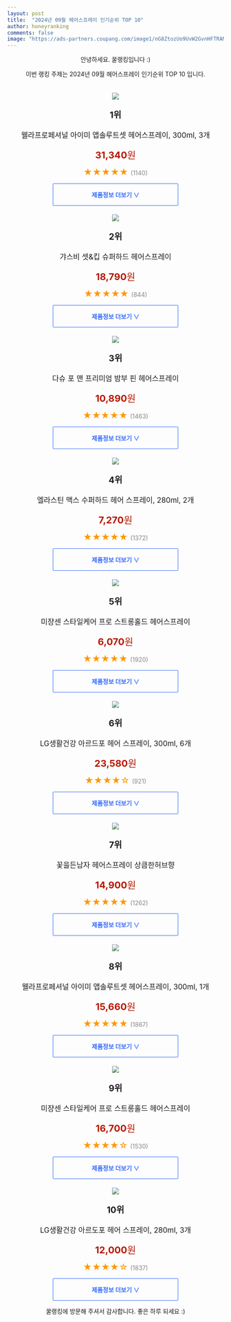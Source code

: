 ```yaml
---
layout: post
title:  "2024년 09월 헤어스프레이 인기순위 TOP 10"
author: honeyranking
comments: false
image: "https://ads-partners.coupang.com/image1/nG8ZtozUo9UvW2GvnHFTRAMJoV3NYjwxmwqJXxD5dj9clqeDZZ-HLEDAjcfs6vJ08k3GQEEv5Ea0uDgTdM2wdvvoEgbHydKvXwQNDkAcmDtVOJLyQ3AZwlfaypSU3wduVnD-M-uBZGVcMezUE2TLMiff4NxbIa-yTUjboc8VuznXDO12lZZuUxD464CEqgDl_BxZH3kyNJJuCwtke5ITsRDCaEJD33x2Tb6VaL_Cy5Ieb3IM7LVIuu8-7Nz4_0a75xWyjZAvhS24vcEIC5vi34b0hEWC1yqG1_mwDoJ3H1c9xFc="
---
```

<p style="text-align: center;">안녕하세요. 꿀랭킹입니다 :)</p>
<p style="text-align: center;">이번 랭킹 주제는 2024년 09월 헤어스프레이 인기순위 TOP 10 입니다.</p><center><img src="https://ads-partners.coupang.com/image1/nG8ZtozUo9UvW2GvnHFTRAMJoV3NYjwxmwqJXxD5dj9clqeDZZ-HLEDAjcfs6vJ08k3GQEEv5Ea0uDgTdM2wdvvoEgbHydKvXwQNDkAcmDtVOJLyQ3AZwlfaypSU3wduVnD-M-uBZGVcMezUE2TLMiff4NxbIa-yTUjboc8VuznXDO12lZZuUxD464CEqgDl_BxZH3kyNJJuCwtke5ITsRDCaEJD33x2Tb6VaL_Cy5Ieb3IM7LVIuu8-7Nz4_0a75xWyjZAvhS24vcEIC5vi34b0hEWC1yqG1_mwDoJ3H1c9xFc=" style="margin-top:20px" /></center><p style="text-align: center; font-size: 20px"><b>1위</b></p><p style="text-align: center; font-size: 17px">웰라프로페셔널 아이미 앱솔루트셋 헤어스프레이, 300ml, 3개</p><p style="text-align: center;"><span style="color: #b61800; font-size: 22px;"><b>31,340</b>원</span></p><p style="text-align: center;"><span style="color: #ff9600; font-size: 20px;">★★★★★ </span><span style="color: #878787;">(1140)</span></p><center><a href="https://link.coupang.com/re/AFFSDP?lptag=AF3899140&subid=honeyrank&pageKey=7545914864&itemId=12554768293&vendorItemId=80605580556&traceid=V0-153-ebb4f0bf8b2890f2&clickBeacon=e19a11f0-6922-11ef-9fc6-3640c3ff731b%7E3&requestid=20240902210000578094017304&token=31850C%7CMIXED"><div style="font-size: 14px; display: inline-block; padding: 15px 90px; color: #346aff; border-radius: 2px; border: 1px solid #346aff; cursor: pointer;"><b>제품정보 더보기 &or;</b></div></a></center><center><img src="https://ads-partners.coupang.com/image1/yh8tbz0Zjr4MjaqvyivT_y680TwY6E2-5T-ZDEBdibDUERoo7k6Qg7dVt2omF0XJ-nsSuIMGWLphxsLAunS7ZhhxR9R8T9UND84oQukg0gbMvYh75jRpc1K7WVf6jkN5qaR_4iT8Au5vq7syHV3sYDsGX9ep8msILVLDTsmR0TvVFLubnmgSeuSkngr9sOsIZWxO7piO1rl9JZR7FbEwr15dCgM0Y34w6CMYuTFBZtyv8HB_fy2lBhRL4zXI0GJKMooqBN8J_kp5IOQkiixtxVxhpFWyu0t8aAmrymU9DiMvSfvAr-n02-RE0Q==" style="margin-top:20px" /></center><p style="text-align: center; font-size: 20px"><b>2위</b></p><p style="text-align: center; font-size: 17px">갸스비 셋&킵 슈퍼하드 헤어스프레이</p><p style="text-align: center;"><span style="color: #b61800; font-size: 22px;"><b>18,790</b>원</span></p><p style="text-align: center;"><span style="color: #ff9600; font-size: 20px;">★★★★★ </span><span style="color: #878787;">(844)</span></p><center><a href="https://link.coupang.com/re/AFFSDP?lptag=AF3899140&subid=honeyrank&pageKey=7475478767&itemId=8463528453&vendorItemId=83287474368&traceid=V0-153-e571d133c4bd64fc&requestid=20240902210000578094017304&token=31850C%7CMIXED"><div style="font-size: 14px; display: inline-block; padding: 15px 90px; color: #346aff; border-radius: 2px; border: 1px solid #346aff; cursor: pointer;"><b>제품정보 더보기 &or;</b></div></a></center><center><img src="https://ads-partners.coupang.com/image1/Y_qx24vuwtO-wgXyYwaZptr0uuY_SEgJkpnk5n2fHKbfzUXquuUGgc704ctnYaySWi3p2Yze0z8ltuUJ8QEcDdwNRdsDphdsfeifTGMQBz_GgxMsVFytQENM_Ahgbf57vrIEiqeFFRIuHVVPzRvoPgECIeY-Ik7GcPGO2ppAK51WLTkHZbyCCKc_D92N6oqxq3S5KYLs8Xm9ZovN7cBa6YrJ98LYyog6QrvHEo_NSEU5RYc_51Gr0dnTnT1q6WLP0GNEPhTpsBvyYHNVJWH0E8V3tQDYZdhkrxNlNA==" style="margin-top:20px" /></center><p style="text-align: center; font-size: 20px"><b>3위</b></p><p style="text-align: center; font-size: 17px">다슈 포 맨 프리미엄 밤부 핀 헤어스프레이</p><p style="text-align: center;"><span style="color: #b61800; font-size: 22px;"><b>10,890</b>원</span></p><p style="text-align: center;"><span style="color: #ff9600; font-size: 20px;">★★★★★ </span><span style="color: #878787;">(1463)</span></p><center><a href="https://link.coupang.com/re/AFFSDP?lptag=AF3899140&subid=honeyrank&pageKey=7316817999&itemId=2560227824&vendorItemId=70552719491&traceid=V0-153-8c32cd5c6a1948a6&requestid=20240902210000578094017304&token=31850C%7CMIXED"><div style="font-size: 14px; display: inline-block; padding: 15px 90px; color: #346aff; border-radius: 2px; border: 1px solid #346aff; cursor: pointer;"><b>제품정보 더보기 &or;</b></div></a></center><center><img src="https://ads-partners.coupang.com/image1/EJoIJyOHjvvSkTklEDcL39pIRHzHnsWczUlGjF3BlDElQbY1CEaNlpLNE-B8s45F_B0eMaeGIqChTksdcMk76PNEODvq9UAWU9Q7VczDQiMU0D3a4s8SjO3gfUo7E6m8-bqXPDrfzTfz5z-s9TJCOA1vzsteLZC5ExwGaSVjkuEG5hslDIjey-sY9Vfs9qaejq8u11H_LpYr7ueDnqhb0xvRildQlH4kd26zsYESvVmWGQvyKt5L98ptnmeG7fgkZXkrEHNNu3MsVksAl_NUAJR-mQ2kfSdyq9liJs5pGA==" style="margin-top:20px" /></center><p style="text-align: center; font-size: 20px"><b>4위</b></p><p style="text-align: center; font-size: 17px">엘라스틴 맥스 수퍼하드 헤어 스프레이, 280ml, 2개</p><p style="text-align: center;"><span style="color: #b61800; font-size: 22px;"><b>7,270</b>원</span></p><p style="text-align: center;"><span style="color: #ff9600; font-size: 20px;">★★★★★ </span><span style="color: #878787;">(1372)</span></p><center><a href="https://link.coupang.com/re/AFFSDP?lptag=AF3899140&subid=honeyrank&pageKey=6836050595&itemId=21485993620&vendorItemId=88540091531&traceid=V0-153-08b2e1c5c1cfd960&clickBeacon=e19a11f0-6922-11ef-8d67-6036c5ca9e80%7E3&requestid=20240902210000578094017304&token=31850C%7CMIXED"><div style="font-size: 14px; display: inline-block; padding: 15px 90px; color: #346aff; border-radius: 2px; border: 1px solid #346aff; cursor: pointer;"><b>제품정보 더보기 &or;</b></div></a></center><center><img src="https://ads-partners.coupang.com/image1/c4f5ibcFfkwaTmzrczmTRoRb_YN_HyoeQfbe3ACNKwOOx5NpMDbDTjIMEI4YIdrWDyxxAisPFW0eHoWyGuYzylTsjU35G54qnPKTO7hUDA7Fyzmn27fqcbH9e_B-4z4EugqOCeVdXTUWVvvDF5u89JdTMf4pjSjjAiHQ4UaMZzvYf1BsO6Y9PkVbb9yHTA6nL97S_BTmX-jv-4aAcyK2dde5ltjLSxAUAR9Zv_YTTZNJ7chlYyCSMqAZzTKGupqYETRUSmCFhWM0k3HGGCIlhQvXnZ0VhFcsRQ==" style="margin-top:20px" /></center><p style="text-align: center; font-size: 20px"><b>5위</b></p><p style="text-align: center; font-size: 17px">미쟝센 스타일케어 프로 스트롱홀드 헤어스프레이</p><p style="text-align: center;"><span style="color: #b61800; font-size: 22px;"><b>6,070</b>원</span></p><p style="text-align: center;"><span style="color: #ff9600; font-size: 20px;">★★★★★ </span><span style="color: #878787;">(1920)</span></p><center><a href="https://link.coupang.com/re/AFFSDP?lptag=AF3899140&subid=honeyrank&pageKey=7689807295&itemId=20561031493&vendorItemId=85433453692&traceid=V0-153-a0b0091c56aefa8b&requestid=20240902210000578094017304&token=31850C%7CMIXED"><div style="font-size: 14px; display: inline-block; padding: 15px 90px; color: #346aff; border-radius: 2px; border: 1px solid #346aff; cursor: pointer;"><b>제품정보 더보기 &or;</b></div></a></center><center><img src="https://ads-partners.coupang.com/image1/j4UAi8eFJgaW2nyLj62TCasCqvns2001x6K7crmiY1qqlvy1SHuN3z41QPUurpEKvTUBXf_X6_5McXmLIIn29C9K3unW6U7qjc60jcAQnm80Yx2YJSDPBP2cbubF36s9ln9Yt58yx_9TVIBIr7XKj45qxEeVDK78H9dWg3HZUhyNeKoBTSC1-MRUvhWkSSxGIQzdjCVAq9Tf-pffPt1vf1vwIiCao52e-U6uqR_CjF--1mOpVY4HTVdKNQtlxhs3eQo9scSyJzgpZMPH3iogZ61nIfC4q0gEG4KBB0m_xw==" style="margin-top:20px" /></center><p style="text-align: center; font-size: 20px"><b>6위</b></p><p style="text-align: center; font-size: 17px">LG생활건강 아르드포 헤어 스프레이, 300ml, 6개</p><p style="text-align: center;"><span style="color: #b61800; font-size: 22px;"><b>23,580</b>원</span></p><p style="text-align: center;"><span style="color: #ff9600; font-size: 20px;">★★★★☆ </span><span style="color: #878787;">(921)</span></p><center><a href="https://link.coupang.com/re/AFFSDP?lptag=AF3899140&subid=honeyrank&pageKey=11738559&itemId=20421688013&vendorItemId=88345368060&traceid=V0-153-b700230310da4fd0&clickBeacon=e19a11f0-6922-11ef-a09e-07a7732e20ab%7E3&requestid=20240902210000578094017304&token=31850C%7CMIXED"><div style="font-size: 14px; display: inline-block; padding: 15px 90px; color: #346aff; border-radius: 2px; border: 1px solid #346aff; cursor: pointer;"><b>제품정보 더보기 &or;</b></div></a></center><center><img src="https://ads-partners.coupang.com/image1/3LOiKiU-SowSUF_Q3HLc6Ag9FpycOzsHHB4cMA4sa8JYJ8vuKHHUUSJsE4JNjrznp_2m0TdlzkJelvWU2dVInp--Mh7xLVsgPZbn9-3z8Ah00oYDtfj5OW8tWk8GRBf2u9rY59Te5CHpIRYl1yIX14tjGKeMyY1tcpiQW07iBnhBRaCEFtKjdM7f8MfB73gqPUYvuGUT7L44uxgFB79CQOo3JGtMTqEPhgbVswpAgSQIiUh0nfblk4ng4g5yJhp60Jw42LRoWFtSEcohrPIFI-0yT_jja1HA9VcIWIejHgYXwfo86bQL4Kw=" style="margin-top:20px" /></center><p style="text-align: center; font-size: 20px"><b>7위</b></p><p style="text-align: center; font-size: 17px">꽃을든남자 헤어스프레이 상큼한허브향</p><p style="text-align: center;"><span style="color: #b61800; font-size: 22px;"><b>14,900</b>원</span></p><p style="text-align: center;"><span style="color: #ff9600; font-size: 20px;">★★★★★ </span><span style="color: #878787;">(1262)</span></p><center><a href="https://link.coupang.com/re/AFFSDP?lptag=AF3899140&subid=honeyrank&pageKey=7757944713&itemId=3303255426&vendorItemId=87010075141&traceid=V0-153-4b7fda294f34d202&requestid=20240902210000578094017304&token=31850C%7CMIXED"><div style="font-size: 14px; display: inline-block; padding: 15px 90px; color: #346aff; border-radius: 2px; border: 1px solid #346aff; cursor: pointer;"><b>제품정보 더보기 &or;</b></div></a></center><center><img src="https://ads-partners.coupang.com/image1/mpL-0pvgAXa1zRNMmviehCoZ_0N2NIH5m2IzZv_sdhvILIboGDdvqDTeTS-u4_IqdBr95b0lice0Kex1mciZICXexk4WLWBvz412p1v3FGSgG6NjbVOE3rs4eO1XgcYVC6TPJeQEmehlemUZD5H4N_Qq6c-2-U3zUOvvioNBWXoxXm8jhZYSg2ccaW8ne-n3z5mGiOWgDdBWvDs7PEzskpXHg5anmD0XzJTue5o7EJumUi9cgeRt15VRUS59cwaJhCM2glqCXFaFqLP50WnAxnymRFtWGYyXx9MgRk6xKA==" style="margin-top:20px" /></center><p style="text-align: center; font-size: 20px"><b>8위</b></p><p style="text-align: center; font-size: 17px">웰라프로페셔널 아이미 앱솔루트셋 헤어스프레이, 300ml, 1개</p><p style="text-align: center;"><span style="color: #b61800; font-size: 22px;"><b>15,660</b>원</span></p><p style="text-align: center;"><span style="color: #ff9600; font-size: 20px;">★★★★★ </span><span style="color: #878787;">(1867)</span></p><center><a href="https://link.coupang.com/re/AFFSDP?lptag=AF3899140&subid=honeyrank&pageKey=7545914864&itemId=11613023149&vendorItemId=84200653487&traceid=V0-153-ebb4f0bf8b2890f2&clickBeacon=e19a11f0-6922-11ef-a45b-9fd23ac69a39%7E3&requestid=20240902210000578094017304&token=31850C%7CMIXED"><div style="font-size: 14px; display: inline-block; padding: 15px 90px; color: #346aff; border-radius: 2px; border: 1px solid #346aff; cursor: pointer;"><b>제품정보 더보기 &or;</b></div></a></center><center><img src="https://ads-partners.coupang.com/image1/oaKENFcW4YRwCQTxoaMsKLGdb48t9DeU3BzZ9D13-HMvCrp4JvJdgWEmV_7PNnHDlBj_P83N6k3MBxQlDQrWWdh6AWI6UEKcbn7rmACE7KRHpGK5RTzcVW28M0NfK2NpVpqR5JzqGK7T6RsyO0VEJqcI5uUMvSiL8SBC4zuFbkOj-SCnEQ1Y2rZAYKjGAUqNa6IlsM0Ul8Y2vHBtYHV4EDImypNHLvu-OmtmUQ_yfbGZyubH2ndvYCWGNVv8gPAvOwjioBohoAIo_oGnnbMzzfXUi4mVwqnNlw==" style="margin-top:20px" /></center><p style="text-align: center; font-size: 20px"><b>9위</b></p><p style="text-align: center; font-size: 17px">미쟝센 스타일케어 프로 스트롱홀드 헤어스프레이</p><p style="text-align: center;"><span style="color: #b61800; font-size: 22px;"><b>16,700</b>원</span></p><p style="text-align: center;"><span style="color: #ff9600; font-size: 20px;">★★★★☆ </span><span style="color: #878787;">(1530)</span></p><center><a href="https://link.coupang.com/re/AFFSDP?lptag=AF3899140&subid=honeyrank&pageKey=7689807295&itemId=20561036039&vendorItemId=85762150894&traceid=V0-153-a0b0091c56aefa8b&requestid=20240902210000578094017304&token=31850C%7CMIXED"><div style="font-size: 14px; display: inline-block; padding: 15px 90px; color: #346aff; border-radius: 2px; border: 1px solid #346aff; cursor: pointer;"><b>제품정보 더보기 &or;</b></div></a></center><center><img src="https://ads-partners.coupang.com/image1/1GnkeG378vrAMibp1PIZ6UYZdKfjHKcH6awn9EbZnkfa8PMFaL49Tuz1kvX_D57LK7GqzK20aHGhokqMyfl8HaGUqjaGNHOoREdNvhVWxvDdGtB29x7dLSzhs-4Q2DrIYbcmu4kCDv4irmBhnSshbwjwGyRD1hF23Nn1Mh7c8yhqRg4QEmh3nQCjb6VQ3P5QMX9e1g9gcWB7zehhy2y0qdR3jGvdEh7zw86TL6XT8nHQIxXP0x4oL1wURIrhK57Ya73FqG8IyOGxm-312K5filb3POfTUPRqGGdmRI-ZNLk=" style="margin-top:20px" /></center><p style="text-align: center; font-size: 20px"><b>10위</b></p><p style="text-align: center; font-size: 17px">LG생활건강 아르도포 헤어 스프레이, 280ml, 3개</p><p style="text-align: center;"><span style="color: #b61800; font-size: 22px;"><b>12,000</b>원</span></p><p style="text-align: center;"><span style="color: #ff9600; font-size: 20px;">★★★★☆ </span><span style="color: #878787;">(1837)</span></p><center><a href="https://link.coupang.com/re/AFFSDP?lptag=AF3899140&subid=honeyrank&pageKey=11738559&itemId=2588672253&vendorItemId=88353067967&traceid=V0-153-b700230310da4fd0&clickBeacon=e19a11f0-6922-11ef-9cf9-cb16ef7ec8c2%7E3&requestid=20240902210000578094017304&token=31850C%7CMIXED"><div style="font-size: 14px; display: inline-block; padding: 15px 90px; color: #346aff; border-radius: 2px; border: 1px solid #346aff; cursor: pointer;"><b>제품정보 더보기 &or;</b></div></a></center><p style="text-align: center;">꿀랭킹에 방문해 주셔서 감사합니다. 좋은 하루 되세요 :)</p>